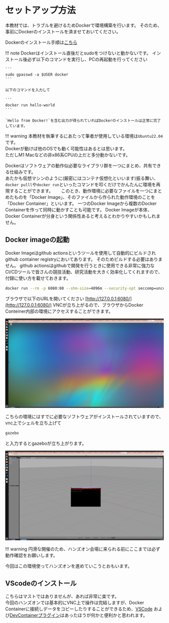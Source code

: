 # セットアップ方法

本教材では、トラブルを避けるためDockerで環境構築を行います。
そのため、事前にDockerのインストールを済ませておいてください。

Dockerのインストール手順は[こちら](https://docs.docker.com/engine/install/ubuntu/)

!!! note
    Dockerはインストール直後だとsudoをつけないと動かないです。
    インストール後必ず以下のコマンドを実行し、PCの再起動を行ってください
    
    ```
    sudo gpasswd -a $USER docker
    ```
    
    以下のコマンドを入力して
    
    ```
    docker run hello-world
    ```

    `Hello from Docker!`を含む出力が得られていればDockerのインストールは正常に完了しています。


!!! warning
    本教材を執筆するにあたって筆者が使用している環境は`Ubuntu22.04`です。  
    Dockerが動けば他のOSでも動く可能性はあるとは思います。  
    ただしM1 Macなどの非x86系CPUの上だと多分動かないです。  


Dockerはソフトウェアの動作似必要なライブラリ群を一つにまとめ、共有できる仕組みです。  
あたかも仮想マシンのように(厳密にはコンテナ仮想化といいます)振る舞い、`docker pulll`や`docker run`といったコマンドを叩くだけでかんたんに環境を再現することができます。　　
このとき、動作環境に必要なファイルを一つにまとめたものを「Docker Image」、そのファイルから作られた動作環境のことを「Docker Container」といいます。
一つのDocker Imageから複数のDocker Containerを作って同時に動かすことも可能です。
Docker Imageが本体、Docker Containerが分身という関係性あると考えるとわかりやすいかもしれません。

## Docker imageの起動

Docker Imageはgithub actionsというツールを使用して自動的にビルドされgithub container registryにおいてあります。
そのためビルドする必要はありません。
github actionsはgithubで開発を行うときに使用できる非常に強力なCI/CDツールで皆さんの競技活動、研究活動を大きく効率化してくれますので、付録に使い方を載せておきます。

```bash
docker run --rm -p 6080:80 --shm-size=4096m --security-opt seccomp=unconfined ghcr.io/ouxt-polaris/ros_handson/ros_handson:latest
```

ブラウザで以下のURLを開いてください [http://127.0.0.1:6080/](http://127.0.0.1:6080/)
VNCが立ち上がるので、ブラウザからDocker Conteiner内部の環境にアクセスすることができます。

![Not Found](images/desktop.png)

こちらの環境にはすでに必要なソフトウェアがインストールされていますので、vnc上でシェルを立ち上げて

```bash
gazebo
```

と入力するとgazeboが立ち上がります。

![Not Found](images/launch_gazebo.png)

!!! warning
    円滑な開催のため、ハンズオン会場に来られる前にここまでは必ず動作確認をお願いします。  

今回はこの環境使ってハンズオンを進めていこうとおもいます。

## VScodeのインストール

こちらはマストではありませんが、あれば非常に楽です。  
今回のハンズオンでは基本的にVNC上で操作は完結しますが、Docker Containerに接続しデータをコピーしたりすることができるため、[VSCode](https://azure.microsoft.com/ja-jp/products/visual-studio-code)
および[DevContainerプラグイン](https://marketplace.visualstudio.com/items?itemName=ms-vscode-remote.remote-containers)はあったほうが何かと便利かと思われます。